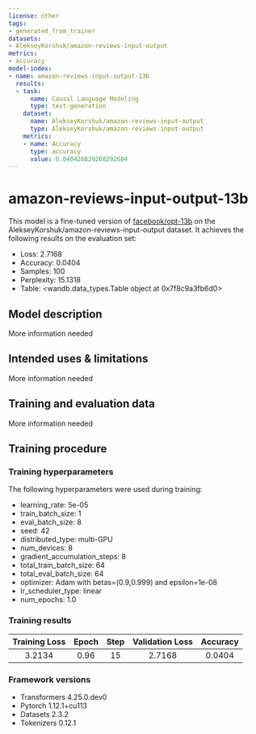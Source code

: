 ```yaml
---
license: other
tags:
- generated_from_trainer
datasets:
- AlekseyKorshuk/amazon-reviews-input-output
metrics:
- accuracy
model-index:
- name: amazon-reviews-input-output-13b
  results:
  - task:
      name: Causal Language Modeling
      type: text-generation
    dataset:
      name: AlekseyKorshuk/amazon-reviews-input-output
      type: AlekseyKorshuk/amazon-reviews-input-output
    metrics:
    - name: Accuracy
      type: accuracy
      value: 0.040426829268292684
---
```


<!-- This model card has been generated automatically according to the information the Trainer had access to. You
should probably proofread and complete it, then remove this comment. -->

# amazon-reviews-input-output-13b

This model is a fine-tuned version of [facebook/opt-13b](https://huggingface.co/facebook/opt-13b) on the AlekseyKorshuk/amazon-reviews-input-output dataset.
It achieves the following results on the evaluation set:
- Loss: 2.7168
- Accuracy: 0.0404
- Samples: 100
- Perplexity: 15.1318
- Table: <wandb.data_types.Table object at 0x7f8c9a3fb6d0>

## Model description

More information needed

## Intended uses & limitations

More information needed

## Training and evaluation data

More information needed

## Training procedure

### Training hyperparameters

The following hyperparameters were used during training:
- learning_rate: 5e-05
- train_batch_size: 1
- eval_batch_size: 8
- seed: 42
- distributed_type: multi-GPU
- num_devices: 8
- gradient_accumulation_steps: 8
- total_train_batch_size: 64
- total_eval_batch_size: 64
- optimizer: Adam with betas=(0.9,0.999) and epsilon=1e-08
- lr_scheduler_type: linear
- num_epochs: 1.0

### Training results

| Training Loss | Epoch | Step | Validation Loss | Accuracy |
|:-------------:|:-----:|:----:|:---------------:|:--------:|
| 3.2134        | 0.96  | 15   | 2.7168          | 0.0404   |


### Framework versions

- Transformers 4.25.0.dev0
- Pytorch 1.12.1+cu113
- Datasets 2.3.2
- Tokenizers 0.12.1
